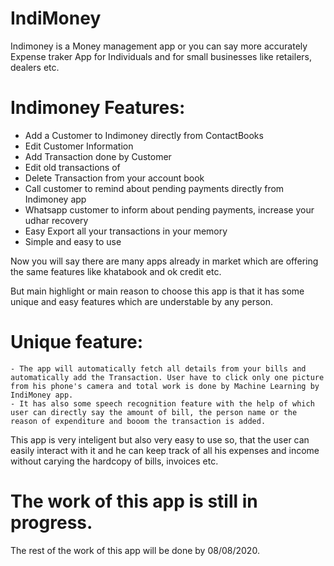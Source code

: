 # IndiMoney


Indimoney is a Money management app or you can say more accurately Expense traker App for Individuals and for small businesses like retailers, dealers etc.

# Indimoney Features:

  - Add a Customer to Indimoney directly from ContactBooks
  - Edit Customer Information
  - Add Transaction done by Customer
  - Edit old transactions of
  - Delete Transaction from your account book
  - Call customer to remind about pending payments directly from Indimoney app 
  - Whatsapp customer to inform about pending payments, increase your udhar recovery
  - Easy Export all your transactions in your memory
  - Simple and easy to use


Now you will say there are many apps already in market which are offering the same features like khatabook and ok credit etc.

But main highlight or main reason to choose this app is that it has some unique and easy features which are understable by any person.

# Unique feature:
	
	- The app will automatically fetch all details from your bills and automatically add the Transaction. User have to click only one picture from his phone's camera and total work is done by Machine Learning by IndiMoney app.
	- It has also some speech recognition feature with the help of which user can directly say the amount of bill, the person name or the reason of expenditure and booom the transaction is added.


This app is very inteligent but also very easy to use so, that the user can easily interact with it and he can keep track of all his expenses and income without carying the hardcopy of bills, invoices etc.

# The work of this app is still in progress.
The rest of the work of this app will be done by 08/08/2020.
